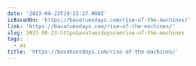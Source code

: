 ```yaml
---
date: '2023-08-23T19:22:27.000Z'
isBasedOn: 'https://bavatuesdays.com/rise-of-the-machines/'
link: 'https://bavatuesdays.com/rise-of-the-machines/'
slug: 2023-08-23-httpsbavatuesdayscomrise-of-the-machines
tags:
  - ai
title: 'https://bavatuesdays.com/rise-of-the-machines/'
---
```


